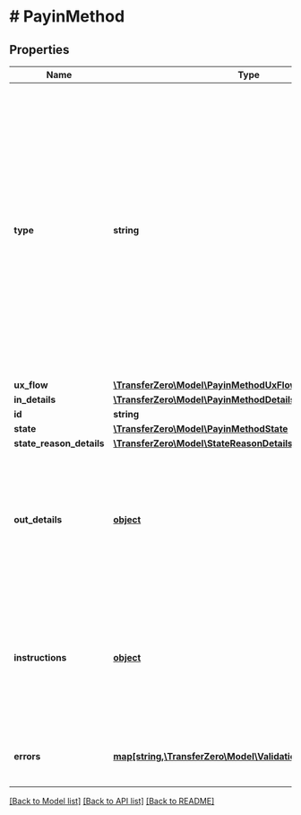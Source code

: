 # # PayinMethod

## Properties

Name | Type | Description | Notes
------------ | ------------- | ------------- | -------------
**type** | **string** | Describes how the payment should be requested from the sender.  Possible values: - &#x60;GHS::Mobile&#x60;: GHS mobile collections - &#x60;UGX::Mobile&#x60;: UGX mobile collections - &#x60;XOF::Mobile&#x60;: XOF mobile collections - &#x60;NGN::Bank&#x60;: NGN bank collections - &#x60;EUR::Bank&#x60;: EUR IBAN collections - &#x60;GBP::Bank&#x60;: GBP IBAN collections | [optional] 
**ux_flow** | [**\TransferZero\Model\PayinMethodUxFlow**](PayinMethodUxFlow.md) |  | [optional] 
**in_details** | [**\TransferZero\Model\PayinMethodDetails**](PayinMethodDetails.md) |  | [optional] 
**id** | **string** |  | [optional] 
**state** | [**\TransferZero\Model\PayinMethodState**](PayinMethodState.md) |  | [optional] 
**state_reason_details** | [**\TransferZero\Model\StateReasonDetails**](StateReasonDetails.md) |  | [optional] 
**out_details** | [**object**](.md) | This will contain the description on where to pay the funds. Please see the [Collections Details](https://docs.transferzero.com/docs/collection-details) in the API documentation on what to expect here. | [optional] 
**instructions** | [**object**](.md) | This will contain the instructions on how to pay the funds. Please see the [Collections Details](https://docs.transferzero.com/docs/collection-details) in the API documentation on what to expect here. | [optional] 
**errors** | [**map[string,\TransferZero\Model\ValidationErrorDescription[]]**](array.md) | The fields that have some problems and don&#39;t pass validation | [optional] 

[[Back to Model list]](../../README.md#documentation-for-models) [[Back to API list]](../../README.md#documentation-for-api-endpoints) [[Back to README]](../../README.md)


